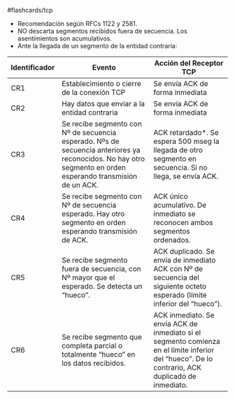#flashcards/tcp 

- Recomendación según RFCs 1122 y 2581.
- NO descarta segmentos recibidos fuera de secuencia. Los asentimientos son acumulativos.
- Ante la llegada de un segmento de la entidad contraria:
 
| **Identificador** | **Evento** | **Acción del Receptor TCP** |
| --- | --- | --- |
| CR1 | Establecimiento o cierre de la conexión TCP | Se envía ACK de forma inmediata |
| CR2 | Hay datos que enviar a la entidad contraria | Se envía ACK de forma inmediata |
| CR3 | Se recibe segmento con Nº de secuencia esperado. Nºs de secuencia anteriores ya reconocidos. No hay otro segmento en orden esperando transmisión de un ACK. | ACK retardado*. Se espera 500 mseg la llegada de otro segmento en secuencia. Si no llega, se envía ACK. |
| CR4 | Se recibe segmento con Nº de secuencia esperado. Hay otro segmento en orden esperando transmisión de ACK. | ACK único acumulativo. De inmediato se reconocen ambos segmentos ordenados. |
| CR5 | Se recibe segmento fuera de secuencia, con Nº mayor que el esperado. Se detecta un “hueco”. | ACK duplicado. Se envía de inmediato ACK con Nº de secuencia del siguiente octeto esperado (límite inferior del “hueco”). |
| CR6 | Se recibe segmento que completa parcial o totalmente “hueco” en los datos recibidos. | ACK inmediato. Se envía ACK de inmediato si el segmento comienza en el límite inferior del “hueco”. De lo contrario, ACK duplicado de inmediato. |